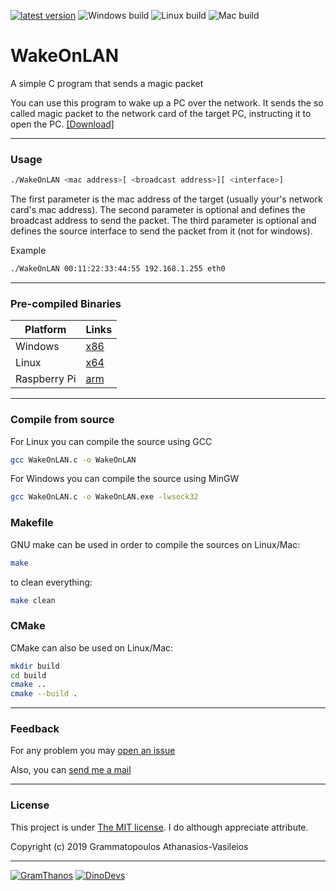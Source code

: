 [![latest version](https://img.shields.io/badge/latest%20version-v0.3-green.svg?style=flat-square)](https://github.com/GramThanos/WakeOnLAN/releases/latest)
![Windows build](https://img.shields.io/badge/window%20build-pass-blue.svg?style=flat-square)
![Linux build](https://img.shields.io/badge/linux%20build-pass-blue.svg?style=flat-square)
![Mac build](https://img.shields.io/badge/mac%20build-pass-blue.svg?style=flat-square)

# WakeOnLAN
A simple C program that sends a magic packet

You can use this program to wake up a PC over the network. It sends the so called magic packet to the network card of the target PC, instructing it to open the PC. [[Download]](https://github.com/GramThanos/WakeOnLAN/releases)

___

### Usage
```bash
./WakeOnLAN <mac address>[ <broadcast address>][ <interface>]
```
The first parameter is the mac address of the target (usually your's network card's mac address).
The second parameter is optional and defines the broadcast address to send the packet.
The third parameter is optional and defines the source interface to send the packet from it (not for windows).

Example
```bash
./WakeOnLAN 00:11:22:33:44:55 192.168.1.255 eth0
```

___

### Pre-compiled Binaries

Platform | Links
------------ | -------------
Windows | [x86](https://github.com/GramThanos/WakeOnLAN/releases/download/v0.3/WakeOnLAN_v0.3_windows_x86.zip)
Linux | [x64](https://github.com/GramThanos/WakeOnLAN/releases/download/v0.3/WakeOnLAN_v0.3_linux_x64.zip)
Raspberry Pi | [arm](https://github.com/GramThanos/WakeOnLAN/releases/download/v0.3/WakeOnLAN_v0.3_raspberrypi.zip)

___

### Compile from source
For Linux you can compile the source using GCC
```bash
gcc WakeOnLAN.c -o WakeOnLAN
```

For Windows you can compile the source using MinGW
```bash
gcc WakeOnLAN.c -o WakeOnLAN.exe -lwsock32
```

### Makefile
GNU make can be used in order to compile the sources on Linux/Mac:
```bash
make
```
to clean everything:
```bash
make clean
```

### CMake
CMake can also be used on Linux/Mac:
```bash
mkdir build
cd build
cmake ..
cmake --build .
```
___

### Feedback

For any problem you may [open an issue](https://github.com/GramThanos/WakeOnLAN/issues)

Also, you can [send me a mail](mailto:gramthanos@gmail.com)

___

### License

This project is under [The MIT license](https://opensource.org/licenses/MIT).
I do although appreciate attribute.

Copyright (c) 2019 Grammatopoulos Athanasios-Vasileios

___

[![GramThanos](https://avatars2.githubusercontent.com/u/14858959?s=42&v=4)](https://github.com/GramThanos)
[![DinoDevs](https://avatars1.githubusercontent.com/u/17518066?s=42&v=4)](https://github.com/DinoDevs)

